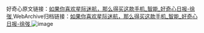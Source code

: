 好奇心原文链接：[如果你喜欢星际迷航，那么得买这款手机_智能_好奇心日报-徐弢 ](https://www.qdaily.com/articles/11826.html)
WebArchive归档链接：[如果你喜欢星际迷航，那么得买这款手机_智能_好奇心日报-徐弢 ](http://web.archive.org/web/20190623171147/https://www.qdaily.com/articles/11826.html)
![image](http://ww3.sinaimg.cn/large/007d5XDply1g3waqiwzopj30u03lf4qp)